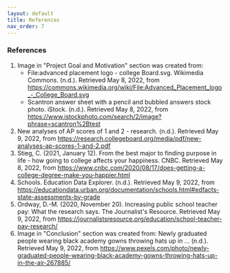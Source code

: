 ```yaml
---
layout: default
title: References
nav_order: 7 
---
```


### References 

1. Image in "Project Goal and Motivation" section was created from: 
    - File:advanced placement logo - college Board.svg. Wikimedia Commons. (n.d.). Retrieved May 8, 2022, from https://commons.wikimedia.org/wiki/File:Advanced_Placement_logo_-_College_Board.svg 
    - Scantron answer sheet with a pencil and bubbled answers stock photo. iStock. (n.d.). Retrieved May 8, 2022, from https://www.istockphoto.com/search/2/image?phrase=scantron%2Btest 
2. New analyses of AP scores of 1 and 2 - research. (n.d.). Retrieved May 9, 2022, from https://research.collegeboard.org/media/pdf/new-analyses-ap-scores-1-and-2.pdf 
3. Stieg, C. (2021, January 12). From the best major to finding purpose in life - how going to college affects your happiness. CNBC. Retrieved May 8, 2022, from https://www.cnbc.com/2020/08/17/does-getting-a-college-degree-make-you-happier.html 
4. Schools. Education Data Explorer. (n.d.). Retrieved May 9, 2022, from https://educationdata.urban.org/documentation/schools.html#edfacts-state-assessments-by-grade
5. Ordway, D.-M. (2020, November 20). Increasing public school teacher pay: What the research says. The Journalist's Resource. Retrieved May 9, 2022, from https://journalistsresource.org/education/school-teacher-pay-research/ 
6. Image in "Conclusion" section was created from: Newly graduated people wearing black academy gowns throwing hats up in ... (n.d.). Retrieved May 9, 2022, from https://www.pexels.com/photo/newly-graduated-people-wearing-black-academy-gowns-throwing-hats-up-in-the-air-267885/ 
